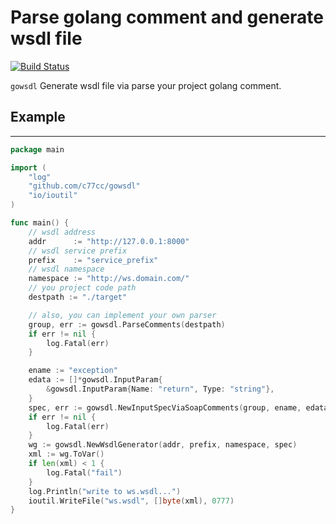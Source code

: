 # Parse golang comment and generate wsdl file

[![Build Status](https://drone.io/github.com/c77cc/gowsdl/status.png)](https://drone.io/github.com/c77cc/gowsdl/latest)

`gowsdl` Generate wsdl file via parse your project golang comment.


## Example
-----------------
```go
package main

import (
    "log"
    "github.com/c77cc/gowsdl"
    "io/ioutil"
)

func main() {
    // wsdl address
    addr      := "http://127.0.0.1:8000"
    // wsdl service prefix
    prefix    := "service_prefix"
    // wsdl namespace
    namespace := "http://ws.domain.com/"
    // you project code path
    destpath := "./target"

    // also, you can implement your own parser
    group, err := gowsdl.ParseComments(destpath)
    if err != nil {
        log.Fatal(err)
    }

    ename := "exception"
    edata := []*gowsdl.InputParam{
        &gowsdl.InputParam{Name: "return", Type: "string"},
    }
    spec, err := gowsdl.NewInputSpecViaSoapComments(group, ename, edata)
    if err != nil {
        log.Fatal(err)
    }
    wg := gowsdl.NewWsdlGenerator(addr, prefix, namespace, spec)
    xml := wg.ToVar()
    if len(xml) < 1 {
        log.Fatal("fail")
    }
    log.Println("write to ws.wsdl...")
    ioutil.WriteFile("ws.wsdl", []byte(xml), 0777)
}
```
